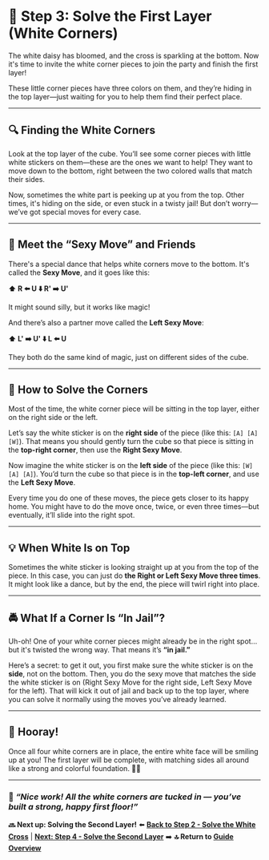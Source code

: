 # 🧩 Step 3: Solve the First Layer (White Corners)

The white daisy has bloomed, and the cross is sparkling at the bottom. Now it's time to invite the white corner pieces to join the party and finish the first layer!

These little corner pieces have three colors on them, and they’re hiding in the top layer—just waiting for you to help them find their perfect place.

---

## 🔍 Finding the White Corners

Look at the top layer of the cube. You’ll see some corner pieces with little white stickers on them—these are the ones we want to help! They want to move down to the bottom, right between the two colored walls that match their sides.

Now, sometimes the white part is peeking up at you from the top. Other times, it's hiding on the side, or even stuck in a twisty jail! But don’t worry—we’ve got special moves for every case.

---

## 🕺 Meet the “Sexy Move” and Friends

There's a special dance that helps white corners move to the bottom. It's called the **Sexy Move**, and it goes like this:

**⬆️ R ⬅️ U ⬇️ R' ➡️ U'**

It might sound silly, but it works like magic!

And there’s also a partner move called the **Left Sexy Move**:

**⬆️ L' ➡️ U' ⬇️ L ⬅️ U**

They both do the same kind of magic, just on different sides of the cube.

---

## 🎯 How to Solve the Corners

Most of the time, the white corner piece will be sitting in the top layer, either on the right side or the left.

Let’s say the white sticker is on the **right side** of the piece (like this: `[A] [A] [W]`). That means you should gently turn the cube so that piece is sitting in the **top-right corner**, then use the **Right Sexy Move**.

Now imagine the white sticker is on the **left side** of the piece (like this: `[W] [A] [A]`). You’d turn the cube so that piece is in the **top-left corner**, and use the **Left Sexy Move**.

Every time you do one of these moves, the piece gets closer to its happy home. You might have to do the move once, twice, or even three times—but eventually, it’ll slide into the right spot.

---

## 💡 When White Is on Top

Sometimes the white sticker is looking straight up at you from the top of the piece. In this case, you can just do **the Right or Left Sexy Move three times**. It might look like a dance, but by the end, the piece will twirl right into place.

---

## 🚔 What If a Corner Is “In Jail”?

Uh-oh! One of your white corner pieces might already be in the right spot… but it's twisted the wrong way. That means it’s **“in jail.”**

Here’s a secret: to get it out, you first make sure the white sticker is on the **side**, not on the bottom. Then, you do the sexy move that matches the side the white sticker is on (Right Sexy Move for the right side, Left Sexy Move for the left). That will kick it out of jail and back up to the top layer, where you can solve it normally using the moves you’ve already learned.

---

## 🎉 Hooray!

Once all four white corners are in place, the entire white face will be smiling up at you! The first layer will be complete, with matching sides all around like a strong and colorful foundation. 🧱🌈

---

### 🧩 _“Nice work! All the white corners are tucked in — you’ve built a strong, happy first floor!”_

**🔜 Next up: Solving the Second Layer!**
⬅️ [**Back to Step 2 - Solve the White Cross**](02_cross.md) | [**Next: Step 4 - Solve the Second Layer**](04_second_layer.md) ➡️
**🔝 Return to [Guide Overview](index.md)**